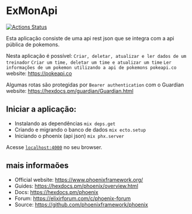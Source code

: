 
# ExMonApi

[![Actions Status](https://github.com/adrianomota/ex_mon_aoi/workflows/CI/badge.svg)](https://github.com/{adrianomota/ex_mon_aoi/CI)

Esta aplicação consiste de uma api rest json que se integra com a api pública
de pokemons.

Nesta aplicação é possível:
`Criar, deletar, atualizar e ler dados de um treinador`
`Criar um time, deletar um time e atualizar um time`
`Ler informações de um pokemon utilizando a api de pokemons pokeapi.co` website: https://pokeapi.co

Algumas rotas são protegidas por `Bearer authentication` com o Guardian website: https://hexdocs.pm/guardian/Guardian.html

## Iniciar a aplicação:

- Instalando as dependências `mix deps.get`
- Criando e migrando o banco de dados `mix ecto.setup`
- Iniciando o phoenix (api json) `mix phx.server`

Acesse [`localhost:4000`](http://localhost:4000) no seu browser.

## mais informaões

- Official website: https://www.phoenixframework.org/
- Guides: https://hexdocs.pm/phoenix/overview.html
- Docs: https://hexdocs.pm/phoenix
- Forum: https://elixirforum.com/c/phoenix-forum
- Source: https://github.com/phoenixframework/phoenix


